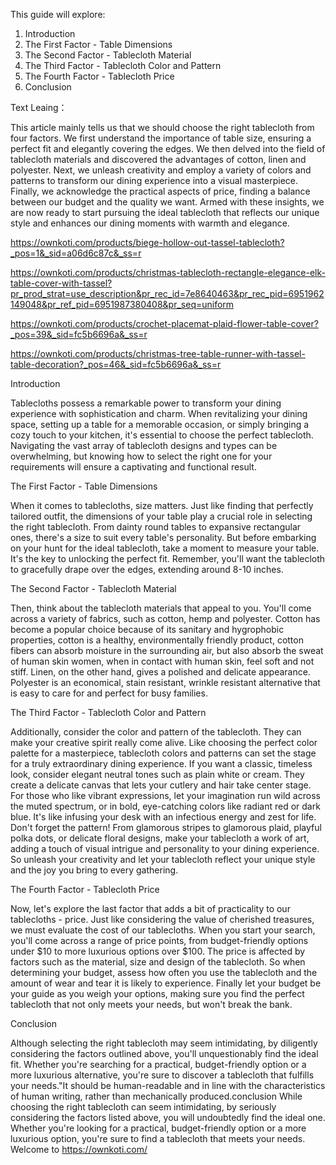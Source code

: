 This guide will explore:
1. Introduction
2. The First Factor - Table Dimensions
3. The Second Factor - Tablecloth Material
4. The Third Factor - Tablecloth Color and Pattern
5. The Fourth Factor - Tablecloth Price
6. Conclusion

Text Leaing：

This article mainly tells us that we should choose the right tablecloth from four factors. We first understand the importance of table size, ensuring a perfect fit and elegantly covering the edges. We then delved into the field of tablecloth materials and discovered the advantages of cotton, linen and polyester. Next, we unleash creativity and employ a variety of colors and patterns to transform our dining experience into a visual masterpiece. Finally, we acknowledge the practical aspects of price, finding a balance between our budget and the quality we want. Armed with these insights, we are now ready to start pursuing the ideal tablecloth that reflects our unique style and enhances our dining moments with warmth and elegance.

https://ownkoti.com/products/biege-hollow-out-tassel-tablecloth?_pos=1&_sid=a06d6c87c&_ss=r

https://ownkoti.com/products/christmas-tablecloth-rectangle-elegance-elk-table-cover-with-tassel?pr_prod_strat=use_description&pr_rec_id=7e8640463&pr_rec_pid=6951962149048&pr_ref_pid=6951987380408&pr_seq=uniform

https://ownkoti.com/products/crochet-placemat-plaid-flower-table-cover?_pos=39&_sid=fc5b6696a&_ss=r

https://ownkoti.com/products/christmas-tree-table-runner-with-tassel-table-decoration?_pos=46&_sid=fc5b6696a&_ss=r

Introduction


Tablecloths possess a remarkable power to transform your dining experience with sophistication and charm. When revitalizing your dining space, setting up a table for a memorable occasion, or simply bringing a cozy touch to your kitchen, it's essential to choose the perfect tablecloth. Navigating the vast array of tablecloth designs and types can be overwhelming, but knowing how to select the right one for your requirements will ensure a captivating and functional result. 

The First Factor - Table Dimensions

When it comes to tablecloths, size matters. Just like finding that perfectly tailored outfit, the dimensions of your table play a crucial role in selecting the right tablecloth. From dainty round tables to expansive rectangular ones, there's a size to suit every table's personality. But before embarking on your hunt for the ideal tablecloth, take a moment to measure your table. It's the key to unlocking the perfect fit. Remember, you'll want the tablecloth to gracefully drape over the edges, extending around 8-10 inches.   

The Second Factor - Tablecloth Material

Then, think about the tablecloth materials that appeal to you. You'll come across a variety of fabrics, such as cotton, hemp and polyester. Cotton has become a popular choice because of its sanitary and hygrophobic properties, cotton is a healthy, environmentally friendly product, cotton fibers can absorb moisture in the surrounding air, but also absorb the sweat of human skin women, when in contact with human skin, feel soft and not stiff. Linen, on the other hand, gives a polished and delicate appearance. Polyester is an economical, stain resistant, wrinkle resistant alternative that is easy to care for and perfect for busy families.

The Third Factor - Tablecloth Color and Pattern

Additionally, consider the color and pattern of the tablecloth. They can make your creative spirit really come alive. Like choosing the perfect color palette for a masterpiece, tablecloth colors and patterns can set the stage for a truly extraordinary dining experience. If you want a classic, timeless look, consider elegant neutral tones such as plain white or cream. They create a delicate canvas that lets your cutlery and hair take center stage. For those who like vibrant expressions, let your imagination run wild across the muted spectrum, or in bold, eye-catching colors like radiant red or dark blue. It's like infusing your desk with an infectious energy and zest for life. Don't forget the pattern! From glamorous stripes to glamorous plaid, playful polka dots, or delicate floral designs, make your tablecloth a work of art, adding a touch of visual intrigue and personality to your dining experience. So unleash your creativity and let your tablecloth reflect your unique style and the joy you bring to every gathering.

The Fourth Factor - Tablecloth Price

Now, let's explore the last factor that adds a bit of practicality to our tablecloths - price. Just like considering the value of cherished treasures, we must evaluate the cost of our tablecloths. When you start your search, you'll come across a range of price points, from budget-friendly options under $10 to more luxurious options over $100. The price is affected by factors such as the material, size and design of the tablecloth. So when determining your budget, assess how often you use the tablecloth and the amount of wear and tear it is likely to experience. Finally let your budget be your guide as you weigh your options, making sure you find the perfect tablecloth that not only meets your needs, but won't break the bank.

Conclusion

Although selecting the right tablecloth may seem intimidating, by diligently considering the factors outlined above, you'll unquestionably find the ideal fit. Whether you're searching for a practical, budget-friendly option or a more luxurious alternative, you're sure to discover a tablecloth that fulfills your needs."It should be human-readable and in line with the characteristics of human writing, rather than mechanically produced.conclusion
While choosing the right tablecloth can seem intimidating, by seriously considering the factors listed above, you will undoubtedly find the ideal one. Whether you're looking for a practical, budget-friendly option or a more luxurious option, you're sure to find a tablecloth that meets your needs. Welcome to https://ownkoti.com/


